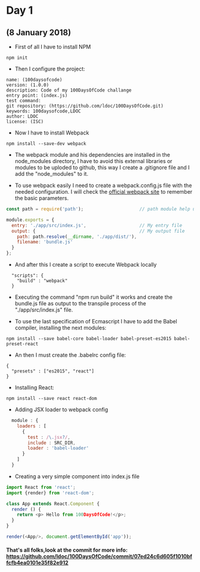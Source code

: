 # Day 1
## (8 January 2018)

* First of all I have to install NPM

```
npm init
```

* Then I configure the project:
```
name: (100daysofcode)
version: (1.0.0)
description: Code of my 100DaysOfCode challange
entry point: (index.js)
test command:
git repository: (https://github.com/ldoc/100DaysOfCode.git)
keywords: 100daysofcode,LDOC
author: LDOC
license: (ISC)
```

* Now I have to install Webpack 

```
npm install --save-dev webpack
```

* The webpack module and his dependencies are installed in the node_modules directory, I have to avoid this external libraries or modules to be uploded to github, this way I create a .gitignore file and I add the "node_modules" to it.

* To use webpack easily I need to create a webpack.config.js file with the needed configuration. I will check the [official webpack site](https://webpack.js.org) to remember the basic parameters.

```javascript
const path = require('path');                     // path module help us to access path routes

module.exports = {
  entry: './app/src/index.js',                    // My entry file
  output: {                                       // My output file
    path: path.resolve(__dirname, './app/dist/'),
    filename: 'bundle.js'
  }
};
```

* And after this I create a script to execute Webpack locally
```
  "scripts": {
    "build" : "webpack"
  }
```

* Executing the command "npm run build" it works and create the bundle.js file as output to the transpile process of the "./app/src/index.js" file.

* To use the last specification of Ecmascript I have to add the Babel compiler, installing the next modules:
```
npm install --save babel-core babel-loader babel-preset-es2015 babel-preset-react
```

* An then I must create the .babelrc config file:
```
{
  "presets" : ["es2015", "react"]
}
```

* Installing React:
```
npm install --save react react-dom
```

* Adding JSX loader to webpack config
```javascript
  module : {
    loaders : [
      {
        test : /\.jsx?/,
        include : SRC_DIR,
        loader : 'babel-loader'
      }
    ]
  }
```

* Creating a very simple component into index.js file
```javascript
import React from 'react';
import {render} from 'react-dom';

class App extends React.Component {
  render () {
    return <p> Hello from 100DaysOfCode!</p>;
  }
}

render(<App/>, document.getElementById('app'));
```

#### That's all folks,look at the commit for more info: https://github.com/ldoc/100DaysOfCode/commit/07ed24c6d605f1010bffcfb4ea0101e35f82e912
